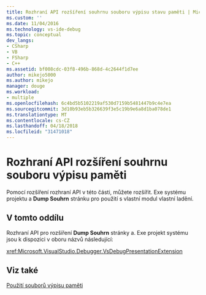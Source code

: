 ```yaml
---
title: Rozhraní API rozšíření souhrnu souboru výpisu stavu paměti | Microsoft Docs
ms.custom: ''
ms.date: 11/04/2016
ms.technology: vs-ide-debug
ms.topic: conceptual
dev_langs:
- CSharp
- VB
- FSharp
- C++
ms.assetid: bf008cdc-03f8-496b-868d-4c2644f1d7ee
author: mikejo5000
ms.author: mikejo
manager: douge
ms.workload:
- multiple
ms.openlocfilehash: 6c4bd5b5102219af530d7159b5481447b9c4e7ea
ms.sourcegitcommit: 3d10b93eb5b326639f3e5c19b9e6a8d1ba078de1
ms.translationtype: MT
ms.contentlocale: cs-CZ
ms.lasthandoff: 04/18/2018
ms.locfileid: "31471018"
---
```

# <a name="dump-file-summary-extensibility-api"></a>Rozhraní API rozšíření souhrnu souboru výpisu paměti
Pomocí rozšíření rozhraní API v této části, můžete rozšířit. Exe systému projektu a **Dump Souhrn** stránku pro použití s vlastní modul vlastní ladění.  
  
## <a name="in-this-section"></a>V tomto oddílu  
 Rozhraní API pro rozšíření **Dump Souhrn** stránky a. Exe projekt systému jsou k dispozici v oboru názvů následující:  
  
 <xref:Microsoft.VisualStudio.Debugger.VsDebugPresentationExtension>  
  
## <a name="see-also"></a>Viz také  
 [Použití souborů výpisu paměti](../debugger/using-dump-files.md)